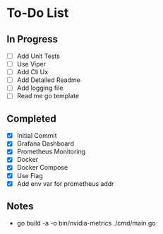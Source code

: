 # To-Do List

## In Progress


- [ ] Add Unit Tests
- [ ] Use Viper
- [ ] Add Cli Ux
- [ ] Add Detailed Readme
- [ ] Add logging file
- [ ] Read me go template

## Completed

- [x] Initial Commit
- [x] Grafana Dashboard
- [x] Prometheus Monitoring
- [x] Docker
- [x] Docker Compose
- [x] Use Flag
- [x] Add env var for prometheus addr

## Notes
- go build -a -o bin/nvidia-metrics ./cmd/main.go
